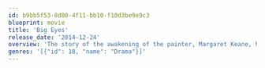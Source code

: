 ```yaml
---
id: b9bb5f53-8d80-4f11-bb10-f10d3be9e9c3
blueprint: movie
title: 'Big Eyes'
release_date: '2014-12-24'
overview: 'The story of the awakening of the painter, Margaret Keane, her phenomenal success in the 1950s, and the subsequent legal difficulties she had with her husband, who claimed credit for her works in the 1960s.'
genres: '[{"id": 18, "name": "Drama"}]'
---
```

